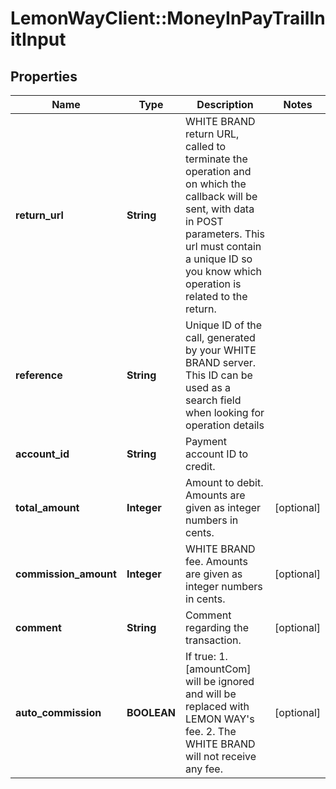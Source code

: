 # LemonWayClient::MoneyInPayTrailInitInput

## Properties
Name | Type | Description | Notes
------------ | ------------- | ------------- | -------------
**return_url** | **String** | WHITE BRAND return URL, called to terminate the operation and on which the callback will be sent, with data in POST parameters.  This url must contain a unique ID so you know which operation is related to the return. | 
**reference** | **String** | Unique ID of the call, generated by your WHITE BRAND server. This ID can be used as a search field when looking for operation details | 
**account_id** | **String** | Payment account ID to credit. | 
**total_amount** | **Integer** | Amount to debit.  Amounts are given as integer numbers in cents. | [optional] 
**commission_amount** | **Integer** | WHITE BRAND fee.  Amounts are given as integer numbers in cents. | [optional] 
**comment** | **String** | Comment regarding the transaction. | [optional] 
**auto_commission** | **BOOLEAN** | If true:  1. [amountCom] will be ignored and will be replaced with LEMON WAY&#39;s fee.  2. The WHITE BRAND will not receive any fee. | [optional] 


